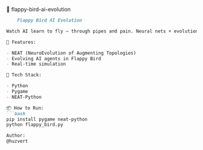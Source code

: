  📁 flappy-bird-ai-evolution

```markdown
	Flappy Bird AI Evolution

Watch AI learn to fly — through pipes and pain. Neural nets + evolution = survival.

🚀 Features:

- NEAT (NeuroEvolution of Augmenting Topologies)
- Evolving AI agents in Flappy Bird
- Real-time simulation

📂 Tech Stack:

- Python
- Pygame
- NEAT-Python

📦 How to Run:
```bash
pip install pygame neat-python
python flappy_bird.py

Author:
@huzvert